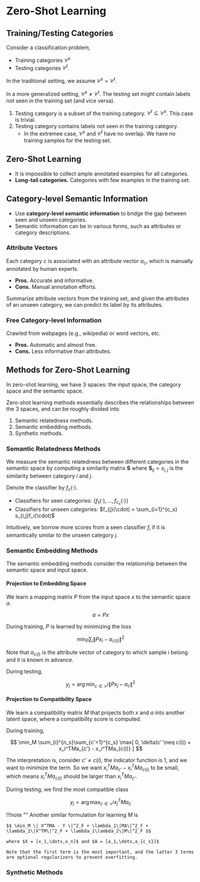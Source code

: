 # Zero-Shot Learning

## Training/Testing Categories

Consider a classification problem,

- Training categories $\mathcal{C}^s$
- Testing categories $\mathcal{C}^t$.

In the traditional setting, we assume $\mathcal{C}^s = \mathcal{C}^t$.

In a more generalized setting, $\mathcal{C}^s \neq \mathcal{C}^t$. The testing set might contain labels not seen in the training set (and vice versa).

1. Testing category is a subset of the training category. $\mathcal{C}^t \subseteq \mathcal{C}^s$. This case is trivial.
2. Testing category contains labels not seen in the training category.
   - In the extremee case, $\mathcal{C}^s$ and $\mathcal{C}^t$ have no overlap. We have no training samples for the testing set.

## Zero-Shot Learning

- It is impossible to collect ample annotated examples for all categories.
- **Long-tail categories.** Categories with few examples in the training set.

## Category-level Semantic Information

- Use **category-level semantic information** to bridge the gap between seen and unseen categories.
- Semantic information can be in various forms, such as attributes or category descriptions.

### Attribute Vectors

Each category $c$ is associated with an attribute vector $a_c$, which is manually annotated by human experts.

- **Pros.** Accurate and informative.
- **Cons.** Manual annotation efforts.

Summarize attribute vectors from the training set, and given the attributes of an unseen category, we can predict its label by its attributes.

### Free Category-level Information

Crawled from webpages (e.g., wikipedia) or word vectors, etc.

- **Pros.** Automatic and almost free.
- **Cons.** Less informative than attributes.

## Methods for Zero-Shot Learning

In zero-shot learning, we have 3 spaces: the input space, the category space and the semantic space.

Zero-shot learning methods essentially describes the relationships between the 3 spaces, and can be roughly divided into

1. Semantic relatedness methods.
2. Semantic embedding methods.
3. Synthetic methods.

### Semantic Relatedness Methods

We measure the semantic relatedness between different categories in the semantic space by computing a similarity matrix $\mathbf{S}$ where $\mathbf{S}_{ij} = s_{i,j}$ is the similarity between category $i$ and $j$.

Denote the classifier by $f_c(\cdot)$.

- Classifiers for seen categories: $\{ f_1(\cdot),\dots,f_{c_s}(\cdot) \}$
- Classifiers for unseen categories: $f_{j}(\cdot) = \sum_{i=1}^{c_s} s_{i,j}f_i(\cdot)$

Intuitively, we borrow more scores from a seen classifier $f_i$ if it is semantically similar to the unseen category $j$.

### Semantic Embedding Methods

The semantic embedding methods consider the relationship between the semantic space and input space.

#### Projection to Embedding Space

We learn a mapping matrix $P$ from the input space $x$ to the semantic space $a$.

$$ a = Px $$

During training, $P$ is learned by minimizing the loss

$$ \min_P \sum_i \| Px_i - a_{c(i)} \|^2 $$

Note that $a_{c(i)}$ is the attribute vector of category to which sample $i$ belong and it is known in advance.

During testing,

$$ y_j = \arg\min_{c \in \mathcal{C}^t} \| Px_j - a_c \|^2 $$

#### Projection to Compatibility Space

We learn a compatibility matrix $M$ that projects both $x$ and $a$ into another latent space, where a compatibility score is computed.

During training,

$$ \min_M \sum_{i}^{n_s}\sum_{c'=1}^{c_s} \max[ 0, \delta(c' \neq c(i)) + x_i^TMa_{c'} - x_i^TMa_{c(i)} ] $$

The interpretation is, consider $c' \neq c(i)$, the indicator function is 1, and we want to minimize the term. So we want $x_i^TMa_{c'} - x_i^TMa_{c(i)}$ to be small, which means $x_i^TMa_{c(i)}$ should be larger than $x_i^TMa_{c'}$.

During testing, we find the most compatible class

$$ y_j = \arg\max_{c\in\mathcal{C}^t} x_j^TMa_c $$

!!!note ""
    Another similar formulation for learning $M$ is

    $$ \min_M \| X^TMA - Y \|^2_F + \lambda_1\|MA\|^2_F + \lambda_2\|X^TM\|^2_F + \lambda_1\lambda_2\|M\|^2_F $$

    where $X = [x_1,\dots,x_n]$ and $A = [a_1,\dots,a_{c_s}]$

    Note that the first term is the most important, and the latter 3 terms are optional regularizers to prevent overfitting.

### Synthetic Methods
